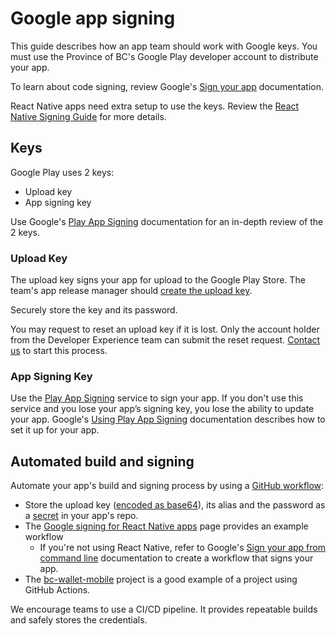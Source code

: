 # Google app signing

This guide describes how an app team should work with Google keys. You must use the Province of BC's Google Play developer account to distribute your app.

To learn about code signing, review Google's [Sign your app](https://developer.android.com/studio/publish/app-signing) documentation.


React Native apps need extra setup to use the keys. Review the [React Native Signing Guide](google_react_native_signing.md) for more details.

## Keys
Google Play uses 2 keys:

- Upload key
- App signing key 

Use Google's [Play App Signing](https://developer.android.com/studio/publish/app-signing#app-signing-google-play) documentation for an in-depth review of the 2 keys.

### Upload Key

The upload key signs your app for upload to the Google Play Store. The team's app release manager should [create the upload key](https://developer.android.com/studio/publish/app-signing#sign-apk). 

Securely store the key and its password. 


You may request to reset an upload key if it is lost. Only the account holder from the Developer Experience team can submit the reset request. [Contact us](contact.md) to start this process.



### App Signing Key

Use the [Play App Signing](https://developer.android.com/studio/publish/app-signing#app-signing-google-play) service to sign your app. If you don't use this service and you lose your app’s signing key, you lose the ability to update your app. Google's [Using Play App Signing](https://developer.android.com/studio/publish/app-signing#enroll) documentation describes how to set it up for your app.


## Automated build and signing

Automate your app's build and signing process by using a [GitHub workflow](https://docs.github.com/en/actions):

- Store the upload key ([encoded as base64](https://docs.github.com/en/actions/security-guides/encrypted-secrets#storing-base64-binary-blobs-as-secrets)), its alias and the password as a [secret](https://docs.github.com/en/actions/security-guides/encrypted-secrets) in your app's repo. 
- The [Google signing for React Native apps](google_react_native_signing.md#github-action) page provides an example workflow
  - If you're not using React Native, refer to Google's [Sign your app from command line](https://developer.android.com/build/building-cmdline) documentation to create a workflow that signs your app.
- The [bc-wallet-mobile](https://github.com/bcgov/bc-wallet-mobile/blob/main/.github/workflows/main.yaml) project is a good example of a project using GitHub Actions.

We encourage teams to use a CI/CD pipeline. It provides repeatable builds and safely stores the credentials.

